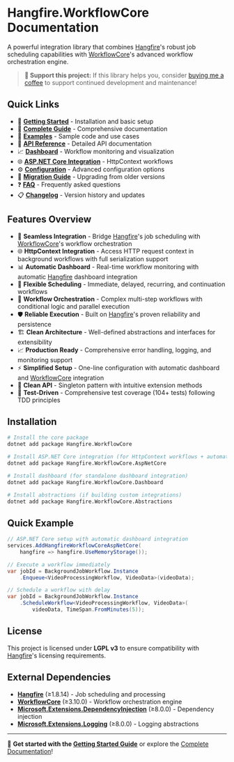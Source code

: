 # Hangfire.WorkflowCore Documentation

A powerful integration library that combines [Hangfire](https://www.hangfire.io/)'s robust job scheduling capabilities with [WorkflowCore](https://github.com/danielgerlag/workflow-core)'s advanced workflow orchestration engine.

> **💖 Support this project:** If this library helps you, consider [buying me a coffee](https://buymeacoffee.com/ppavlov) to support continued development and maintenance!

## Quick Links

- 🚀 [**Getting Started**](getting-started.md) - Installation and basic setup
- 📖 [**Complete Guide**](complete-guide.md) - Comprehensive documentation
- 🧪 [**Examples**](examples.md) - Sample code and use cases
- 🔧 [**API Reference**](api-reference.md) - Detailed API documentation
- 📈 [**Dashboard**](dashboard.md) - Workflow monitoring and visualization
- 🌐 [**ASP.NET Core Integration**](aspnetcore-integration.md) - HttpContext workflows
- ⚙️ [**Configuration**](configuration.md) - Advanced configuration options
- 🔄 [**Migration Guide**](migration-guide.md) - Upgrading from older versions
- ❓ [**FAQ**](faq.md) - Frequently asked questions
- 📋 [**Changelog**](changelog.md) - Version history and updates

## Features Overview

- 🚀 **Seamless Integration** - Bridge [Hangfire](https://www.hangfire.io/)'s job scheduling with [WorkflowCore](https://github.com/danielgerlag/workflow-core)'s workflow orchestration
- 🌐 **HttpContext Integration** - Access HTTP request context in background workflows with full serialization support
- 📊 **Automatic Dashboard** - Real-time workflow monitoring with automatic [Hangfire](https://www.hangfire.io/) dashboard integration
- 📅 **Flexible Scheduling** - Immediate, delayed, recurring, and continuation workflows
- 🔄 **Workflow Orchestration** - Complex multi-step workflows with conditional logic and parallel execution
- 🛡️ **Reliable Execution** - Built on [Hangfire](https://www.hangfire.io/)'s proven reliability and persistence
- 🏗️ **Clean Architecture** - Well-defined abstractions and interfaces for extensibility
- 📈 **Production Ready** - Comprehensive error handling, logging, and monitoring support
- ⚡ **Simplified Setup** - One-line configuration with automatic dashboard and [WorkflowCore](https://github.com/danielgerlag/workflow-core) integration
- 🎯 **Clean API** - Singleton pattern with intuitive extension methods
- 🧪 **Test-Driven** - Comprehensive test coverage (104+ tests) following TDD principles

## Installation

```bash
# Install the core package
dotnet add package Hangfire.WorkflowCore

# Install ASP.NET Core integration (for HttpContext workflows + automatic dashboard)
dotnet add package Hangfire.WorkflowCore.AspNetCore

# Install dashboard (for standalone dashboard integration)
dotnet add package Hangfire.WorkflowCore.Dashboard

# Install abstractions (if building custom integrations)
dotnet add package Hangfire.WorkflowCore.Abstractions
```

## Quick Example

```csharp
// ASP.NET Core setup with automatic dashboard integration
services.AddHangfireWorkflowCoreAspNetCore(
    hangfire => hangfire.UseMemoryStorage());

// Execute a workflow immediately
var jobId = BackgroundJobWorkflow.Instance
    .Enqueue<VideoProcessingWorkflow, VideoData>(videoData);

// Schedule a workflow with delay
var jobId = BackgroundJobWorkflow.Instance
    .ScheduleWorkflow<VideoProcessingWorkflow, VideoData>(
        videoData, TimeSpan.FromMinutes(5));
```

## License

This project is licensed under **LGPL v3** to ensure compatibility with [Hangfire](https://www.hangfire.io/)'s licensing requirements.

## External Dependencies

- **[Hangfire](https://www.hangfire.io/)** (≥1.8.14) - Job scheduling and processing
- **[WorkflowCore](https://github.com/danielgerlag/workflow-core)** (≥3.10.0) - Workflow orchestration engine
- **[Microsoft.Extensions.DependencyInjection](https://docs.microsoft.com/en-us/dotnet/core/extensions/dependency-injection)** (≥8.0.0) - Dependency injection
- **[Microsoft.Extensions.Logging](https://docs.microsoft.com/en-us/dotnet/core/extensions/logging)** (≥8.0.0) - Logging abstractions

---

📖 **Get started with the [Getting Started Guide](getting-started.md)** or explore the [Complete Documentation](complete-guide.md)!